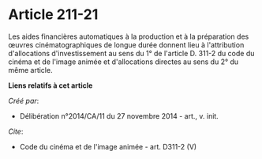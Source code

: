 # Article 211-21

Les aides financières automatiques à la production et à la préparation des œuvres cinématographiques de longue durée donnent
lieu à l'attribution d'allocations d'investissement au sens du 1° de l'article D. 311-2 du code du cinéma et de l'image
animée et d'allocations directes au sens du 2° du même article.

**Liens relatifs à cet article**

_Créé par_:

  - Délibération n°2014/CA/11 du 27 novembre 2014 - art., v. init.

_Cite_:

  - Code du cinéma et de l'image animée - art. D311-2 (V)
